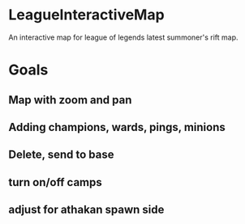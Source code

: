 # LeagueInteractiveMap
An interactive map for league of legends latest summoner's rift map.

# Goals

## Map with zoom and pan

## Adding champions, wards, pings, minions

## Delete, send to base

## turn on/off camps

## adjust for athakan spawn side


